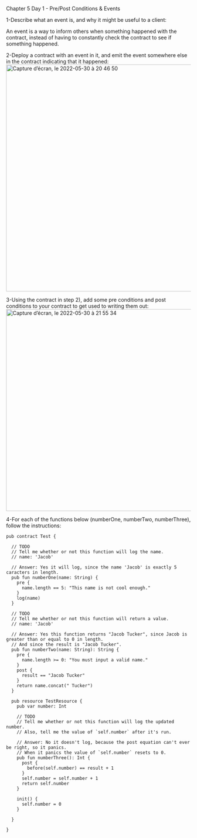 Chapter 5 Day 1 - Pre/Post Conditions & Events

1-Describe what an event is, and why it might be useful to a client:

An event is a way to inform others when something happened with the contract, instead of having to constantly check the contract to see if something happened.

2-Deploy a contract with an event in it, and emit the event somewhere else in the contract indicating that it happened:
<img width="617" alt="Capture d’écran, le 2022-05-30 à 20 46 50" src="https://user-images.githubusercontent.com/104936636/171080757-efcf3ceb-dd1f-4bc1-ab29-c3e21c559f44.png">


3-Using the contract in step 2), add some pre conditions and post conditions to your contract to get used to writing them out:
<img width="549" alt="Capture d’écran, le 2022-05-30 à 21 55 34" src="https://user-images.githubusercontent.com/104936636/171080767-5b1cf738-c7a6-4354-8b8f-d854e9620fce.png">


4-For each of the functions below (numberOne, numberTwo, numberThree), follow the instructions:


``` cadence
pub contract Test {

  // TODO
  // Tell me whether or not this function will log the name.
  // name: 'Jacob'
  
  // Answer: Yes it will log, since the name 'Jacob' is exactly 5 caracters in length.
  pub fun numberOne(name: String) {
    pre {
      name.length == 5: "This name is not cool enough."
    }
    log(name)
  }

  // TODO
  // Tell me whether or not this function will return a value.
  // name: 'Jacob'
  
  // Answer: Yes this function returns "Jacob Tucker", since Jacob is greater than or equal to 0 in length. 
  // And since the result is "Jacob Tucker".
  pub fun numberTwo(name: String): String {
    pre {
      name.length >= 0: "You must input a valid name."
    }
    post {
      result == "Jacob Tucker"
    }
    return name.concat(" Tucker")
  }

  pub resource TestResource {
    pub var number: Int

    // TODO
    // Tell me whether or not this function will log the updated number.
    // Also, tell me the value of `self.number` after it's run.
    
    // Answer: No it doesn't log, because the post equation can't ever be right, so it panics. 
    // When it panics the value of `self.number` resets to 0.
    pub fun numberThree(): Int {
      post {
        before(self.number) == result + 1
      }
      self.number = self.number + 1
      return self.number
    }

    init() {
      self.number = 0
    }

  }

}

